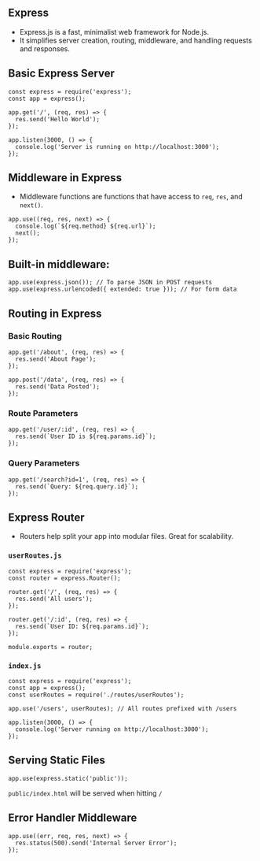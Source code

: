 ## Express
- Express.js is a fast, minimalist web framework for Node.js.
- It simplifies server creation, routing, middleware, and handling requests and responses.

## Basic Express Server

```
const express = require('express');
const app = express();

app.get('/', (req, res) => {
  res.send('Hello World');
});

app.listen(3000, () => {
  console.log('Server is running on http://localhost:3000');
});
```

## Middleware in Express
- Middleware functions are functions that have access to `req`, `res`, and `next()`.

```
app.use((req, res, next) => {
  console.log(`${req.method} ${req.url}`);
  next();
});
```

## Built-in middleware:

```
app.use(express.json()); // To parse JSON in POST requests
app.use(express.urlencoded({ extended: true })); // For form data
```

## Routing in Express

### Basic Routing

```
app.get('/about', (req, res) => {
  res.send('About Page');
});

app.post('/data', (req, res) => {
  res.send('Data Posted');
});
```

### Route Parameters

```
app.get('/user/:id', (req, res) => {
  res.send(`User ID is ${req.params.id}`);
});
```

### Query Parameters

```
app.get('/search?id=1', (req, res) => {
  res.send(`Query: ${req.query.id}`);
});
```

## Express Router
- Routers help split your app into modular files. Great for scalability.

### `userRoutes.js`

```
const express = require('express');
const router = express.Router();

router.get('/', (req, res) => {
  res.send('All users');
});

router.get('/:id', (req, res) => {
  res.send(`User ID: ${req.params.id}`);
});

module.exports = router;
```

### `index.js`

```
const express = require('express');
const app = express();
const userRoutes = require('./routes/userRoutes');

app.use('/users', userRoutes); // All routes prefixed with /users

app.listen(3000, () => {
  console.log('Server running on http://localhost:3000');
});
```

## Serving Static Files

```
app.use(express.static('public'));
```

`public/index.html` will be served when hitting `/`

## Error Handler Middleware

```
app.use((err, req, res, next) => {
  res.status(500).send('Internal Server Error');
});
```


